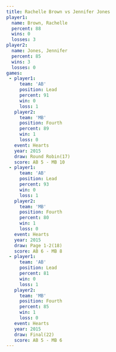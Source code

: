 ```yaml
---
title: Rachelle Brown vs Jennifer Jones
player1:               
  name: Brown, Rachelle
  percent: 88          
  wins: 0              
  losses: 3            
player2:               
  name: Jones, Jennifer
  percent: 85          
  wins: 3              
  losses: 0            
games:
 - player1:        
     team: 'AB'    
     position: Lead
     percent: 91   
     win: 0        
     loss: 1       
   player2:          
     team: 'MB'      
     position: Fourth
     percent: 89     
     win: 1          
     loss: 0         
   event: Hearts        
   year: 2015           
   draw: Round Robin(17)
   score: AB 5 - MB 10  
 - player1:        
     team: 'AB'    
     position: Lead
     percent: 93   
     win: 0        
     loss: 1       
   player2:          
     team: 'MB'      
     position: Fourth
     percent: 80     
     win: 1          
     loss: 0         
   event: Hearts     
   year: 2015        
   draw: Page 1-2(18)
   score: AB 6 - MB 8
 - player1:        
     team: 'AB'    
     position: Lead
     percent: 81   
     win: 0        
     loss: 1       
   player2:          
     team: 'MB'      
     position: Fourth
     percent: 85     
     win: 1          
     loss: 0         
   event: Hearts     
   year: 2015        
   draw: Final(22)   
   score: AB 5 - MB 6
---
```


